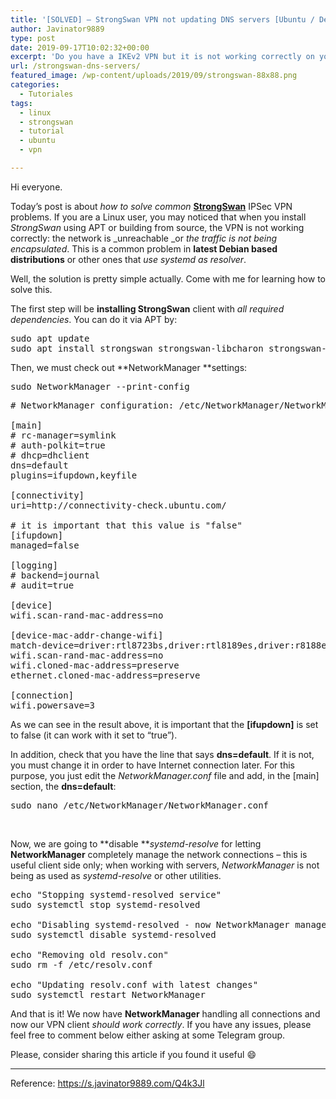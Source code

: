 ```yaml
---
title: '[SOLVED] – StrongSwan VPN not updating DNS servers [Ubuntu / Debian / systemd distros]'
author: Javinator9889
type: post
date: 2019-09-17T10:02:32+00:00
excerpt: 'Do you have a IKEv2 VPN but it is not working correctly on your Linux machine? Learn how to make StrongSwan updating DNS servers on Ubuntu & more'
url: /strongswan-dns-servers/
featured_image: /wp-content/uploads/2019/09/strongswan-88x88.png
categories:
  - Tutoriales
tags:
  - linux
  - strongswan
  - tutorial
  - ubuntu
  - vpn

---
```

Hi everyone.

Today&#8217;s post is about _how to solve common_ [**StrongSwan**][1] IPSec VPN problems. If you are a Linux user, you may noticed that when you install _StrongSwan_ using APT or building from source, the VPN is not working correctly: the network is _unreachable _or _the traffic is not being encapsulated_. This is a common problem in **latest Debian based distributions** or other ones that _use systemd as resolver_.

Well, the solution is pretty simple actually. Come with me for learning how to solve this.

<!--more-->

The first step will be **installing StrongSwan** client with _all required dependencies_. You can do it via APT by:

<pre class="brush: bash; title: ; notranslate" title="">sudo apt update
sudo apt install strongswan strongswan-libcharon strongswan-starter strongswan-nm strongswan-charon strongswan-swanctl strongswan-pki libcharon-standard-plugins libcharon-extra-plugins --install-recommends
</pre>

Then, we must check out **NetworkManager **settings:

<pre class="brush: bash; title: ; notranslate" title="">sudo NetworkManager --print-config
</pre>

<pre class="brush: bash; gutter: false; title: ; notranslate" title=""># NetworkManager configuration: /etc/NetworkManager/NetworkManager.conf 

[main]
# rc-manager=symlink
# auth-polkit=true
# dhcp=dhclient
dns=default
plugins=ifupdown,keyfile

[connectivity]
uri=http://connectivity-check.ubuntu.com/

# it is important that this value is "false"
[ifupdown]
managed=false

[logging]
# backend=journal
# audit=true

[device]
wifi.scan-rand-mac-address=no

[device-mac-addr-change-wifi]
match-device=driver:rtl8723bs,driver:rtl8189es,driver:r8188eu,driver:8188eu,driver:eagle_sdio,driver:wl
wifi.scan-rand-mac-address=no
wifi.cloned-mac-address=preserve
ethernet.cloned-mac-address=preserve

[connection]
wifi.powersave=3
</pre>

As we can see in the result above, it is important that the **[ifupdown]** is set to false (it can work with it set to &#8220;true&#8221;).

In addition, check that you have the line that says **dns=default**. If it is not, you must change it in order to have Internet connection later. For this purpose, you just edit the _NetworkManager.conf_ file and add, in the [main] section, the **dns=default**:

<pre class="brush: bash; title: ; notranslate" title="">sudo nano /etc/NetworkManager/NetworkManager.conf
</pre>

&nbsp;

Now, we are going to **disable **_systemd-resolve_ for letting **NetworkManager** completely manage the network connections &#8211; this is useful client side only; when working with servers, _NetworkManager_ is not being as used as _systemd-resolve_ or other utilities.

<pre class="brush: bash; title: ; notranslate" title="">echo "Stopping systemd-resolved service"
sudo systemctl stop systemd-resolved

echo "Disabling systemd-resolved - now NetworkManager manages the connections"
sudo systemctl disable systemd-resolved

echo "Removing old resolv.con"
sudo rm -f /etc/resolv.conf

echo "Updating resolv.conf with latest changes"
sudo systemctl restart NetworkManager
</pre>

And that is it! We now have **NetworkManager** handling all connections and now our VPN client _should work correctly_. If you have any issues, please feel free to comment below either asking at some Telegram group.

Please, consider sharing this article if you found it useful 😄

* * *

Reference: <https://s.javinator9889.com/Q4k3Jl>

 [1]: https://www.strongswan.org/